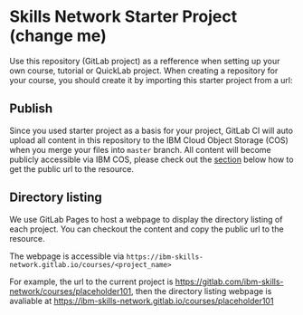 # Skills Network Starter Project (**change me**)

Use this repository (GitLab project) as a refference when setting up your own course, tutorial or QuickLab project. When creating a repository for your course, you should create it by importing this starter project from a url:

[](https://gph.is/g/aRWVMAJ)


## Publish

Since you used starter project as a basis for your project, GitLab CI will auto upload all content in this repository to the IBM Cloud Object Storage (COS) when you merge your files into `master` branch. All content will become publicly accessible via IBM COS, please check out the [section](#section) below how to get the public url to the resource.

## Directory listing

We use GitLab Pages to host a webpage to display the directory listing of each project. You can checkout the content and copy the public url to the resource.

The webpage is accessible via `https://ibm-skills-network.gitlab.io/courses/<project_name>`

For example, the url to the current project is <https://gitlab.com/ibm-skills-network/courses/placeholder101>, then the directory listing webpage is avaliable at <https://ibm-skills-network.gitlab.io/courses/placeholder101>
